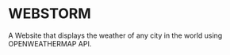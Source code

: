 # WEBSTORM

A Website that displays the weather of any city in the world using OPENWEATHERMAP API.


